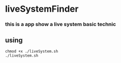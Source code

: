 # liveSystemFinder
###    this is a app show a live system basic technic
## using 
    chmod +x ./liveSystem.sh
    ./liveSystem.sh 
